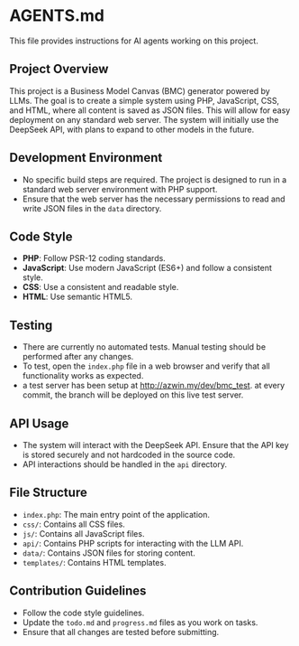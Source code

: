 # AGENTS.md

This file provides instructions for AI agents working on this project.

## Project Overview

This project is a Business Model Canvas (BMC) generator powered by LLMs. The goal is to create a simple system using PHP, JavaScript, CSS, and HTML, where all content is saved as JSON files. This will allow for easy deployment on any standard web server. The system will initially use the DeepSeek API, with plans to expand to other models in the future.

## Development Environment

- No specific build steps are required. The project is designed to run in a standard web server environment with PHP support.
- Ensure that the web server has the necessary permissions to read and write JSON files in the `data` directory.

## Code Style

- **PHP**: Follow PSR-12 coding standards.
- **JavaScript**: Use modern JavaScript (ES6+) and follow a consistent style.
- **CSS**: Use a consistent and readable style.
- **HTML**: Use semantic HTML5.

## Testing

- There are currently no automated tests. Manual testing should be performed after any changes.
- To test, open the `index.php` file in a web browser and verify that all functionality works as expected.
- a test server has been setup at http://azwin.my/dev/bmc_test. at every commit, the branch will be deployed on this live test server. 

## API Usage

- The system will interact with the DeepSeek API. Ensure that the API key is stored securely and not hardcoded in the source code.
- API interactions should be handled in the `api` directory.

## File Structure

- `index.php`: The main entry point of the application.
- `css/`: Contains all CSS files.
- `js/`: Contains all JavaScript files.
- `api/`: Contains PHP scripts for interacting with the LLM API.
- `data/`: Contains JSON files for storing content.
- `templates/`: Contains HTML templates.

## Contribution Guidelines

- Follow the code style guidelines.
- Update the `todo.md` and `progress.md` files as you work on tasks.
- Ensure that all changes are tested before submitting.
